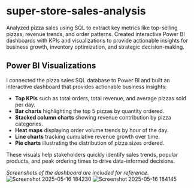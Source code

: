 # super-store-sales-analysis
Analyzed pizza sales using SQL to extract key metrics like top-selling pizzas, revenue trends, and order patterns. Created interactive Power BI dashboards with KPIs and visualizations to provide actionable insights for business growth, inventory optimization, and strategic decision-making.
## Power BI Visualizations

I connected the pizza sales SQL database to Power BI and built an interactive dashboard that provides actionable business insights:

- **Top KPIs** such as total orders, total revenue, and average pizzas sold per day.
- **Bar charts** highlighting the top 5 pizzas by quantity ordered.
- **Stacked column charts** showing revenue contribution by pizza categories.
- **Heat maps** displaying order volume trends by hour of the day.
- **Line charts** tracking cumulative revenue growth over time.
- **Pie charts** illustrating the distribution of pizza sizes ordered.

These visuals help stakeholders quickly identify sales trends, popular products, and peak ordering times to drive data-informed decisions.

_Screenshots of the dashboard are included for reference._![Screenshot 2025-05-16 184230](https://github.com/user-attachments/assets/d8943b5c-2c43-48a6-8140-5f73a4c4d7ed)
![Screenshot 2025-05-16 184145](https://github.com/user-attachments/assets/08c10447-a0f2-40b7-ba51-d2a23e70def4)

